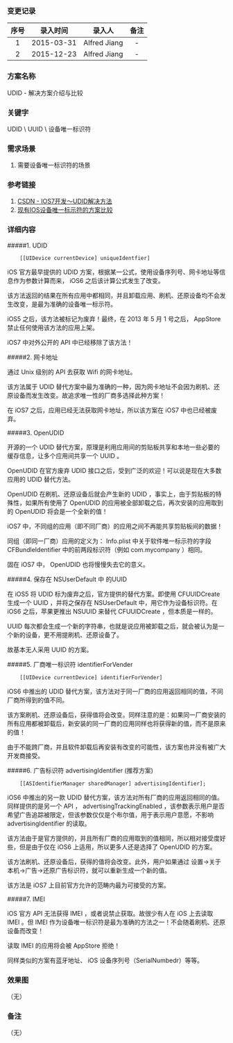 ### 变更记录

| 序号 | 录入时间 | 录入人 | 备注 |
|:--------:|:--------:|:--------:|:--------:|
| 1 | 2015-03-31 | Alfred Jiang | - |
| 2 | 2015-12-23 | Alfred Jiang | - |

### 方案名称

UDID - 解决方案介绍与比较

### 关键字

UDID \ UUID \ 设备唯一标识符

### 需求场景

1. 需要设备唯一标识符的场景

### 参考链接

1. [CSDN - IOS7开发～UDID解决方法](http://blog.csdn.net/lizhongfu2013/article/details/11982851)
2. [现有IOS设备唯一标示符的方案比较](http://kensou.blog.51cto.com/3495587/1249734)

### 详细内容

#####1. UDID
```
    [[UIDevice currentDevice] uniqueIdentfier]
```

iOS 官方最早提供的 UDID 方案，根据某一公式，使用设备序列号、网卡地址等信息作为参数计算而来， iOS6 之后该计算公式发生了改变。

该方法返回的结果在所有应用中都相同，并且卸载应用、刷机、还原设备均不会发生改变，是最为准确的设备唯一标示符。

iOS5 之后，该方法被标记为废弃！最终，在 2013 年 5 月 1 号之后， AppStore 禁止任何使用该方法的应用上架。

iOS7 中对外公开的 API 中已经移除了该方法！

#####2. 网卡地址

通过 Unix 级别的 API 去获取 Wifi 的网卡地址。

该方法属于 UDID 替代方案中最为准确的一种，因为网卡地址不会因为刷机、还原设备而发生改变。故追求唯一性的厂商多选择此种方案！

在 iOS7 之后，应用已经无法获取网卡地址，所以该方案在 iOS7 中也已经被废弃。

#####3. OpenUDID

开源的一个 UDID 替代方案，原理是利用应用间的剪贴板共享和本地一些必要的缓存信息，让多个应用间共享一个 UUID 。

OpenUDID 在官方废弃 UDID 接口之后，受到广泛的欢迎！可以说是现在大多数应用的 UDID 替代方法。

OpenUDID 在刷机、还原设备后就会产生新的 UDID ，事实上，由于剪贴板的特殊性，如果所有使用了 OpenUDID 的应用被全部卸载之后，再次安装的应用取到的 OpenUDID 将会是一个全新的值！

iOS7 中，不同组的应用（即不同厂商）的应用之间不再能共享剪贴板间的数据！

同组（即同一厂商）应用的定义为： Info.plist 中关于软件唯一标示符的字段 CFBundleIdentifier 中的前两段标识符（例如 com.mycompany ）相同。

固在 iOS7 中， OpenUDID 也将慢慢失去它的意义。

#####4. 保存在 NSUserDefault 中 的UUID

在 iOS5 将 UDID 标为废弃之后，官方提供的替代方案。即使用 CFUUIDCreate 生成一个 UUID ，并将之保存在 NSUserDefault 中，用它作为设备标识符。在 iOS6 之后，苹果更推出 NSUUID 来替代 CFUUIDCreate ，但本质是一样的。

UUID 每次都会生成一个新的字符串，也就是说应用被卸载之后，就会被认为是一个新的设备，更不用提刷机、还原设备了。

故基本无人采用 UUID 的方案。

#####5. 厂商唯一标识符 identifierForVender
```
    [[UIDevice currentDevice] identifierForVender]
```

iOS6 中推出的 UDID 替代方案，该方法对于同一厂商的应用返回相同的值，不同厂商所得到的值不同。

该方案刷机、还原设备后，获得值将会改变。同样注意的是：如果同一厂商安装的所有应用都被卸载后，新安装的同一厂商的应用同样也将获得新的值，而不是原来的值！

由于不能跨厂商，并且软件卸载后再安装有改变的可能性，该方案也并没有被广大开发商接受。

#####6. 广告标识符 advertisingIdentifier (推荐方案)
```
    [[ASIdentifierManager sharedManager] advertisingIdentifier];
```

iOS6 中推出的另一款 UDID 替代方案，该方法对所有厂商的应用返回相同的值。同样提供的是另一个 API ， advertisingTrackingEnabled ，该参数表示用户是否希望广告追踪被限定，但该参数仅仅是个布尔值，用于表示用户意愿，不影响 advertisingIdentifier 的读取。

该方法由于是官方提供的，并且所有厂商的应用取到的值相同，所以相对接受度好些，但是由于仅在 iOS6 上适用，所以更多人还是选择了 OpenUDID 的方案。

该方法刷机、还原设备后，获得的值将会改变。此外，用户如果通过 设置->关于本机->广告->还原广告标识符，就可以重新生成一个新的值。

该方法是 iOS7 上目前官方允许的范畴内最为可接受的方案。

#####7. IMEI

iOS 官方 API 无法获得 IMEI ，或者说禁止获取。故很少有人在 iOS 上去读取 IMEI 。但 IMEI 作为设备唯一标识符是最为准确的方法之一！不会随着刷机、还原设备而改变！

读取 IMEI 的应用将会被 AppStore 拒绝！

同样类似的方案有蓝牙地址、 iOS 设备序列号（SerialNumbedr）等等。

### 效果图
（无）

### 备注
（无）